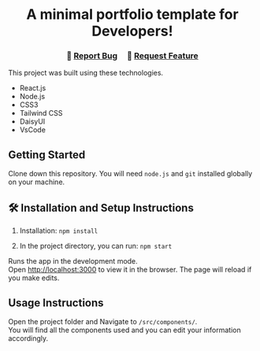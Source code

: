 <h1 align="center">A minimal portfolio template for Developers!</h1>


<h3 align="center">
    🔹
    <a href="https://github.com/suiironman/portfolio/issues">Report Bug</a> &nbsp; &nbsp;
    🔹
    <a href="https://github.com/suiironman/portfolio/issues">Request Feature</a>
</h3>

This project was built using these technologies.

- React.js
- Node.js
- CSS3
- Tailwind CSS
- DaisyUI
- VsCode

## Getting Started

Clone down this repository. You will need `node.js` and `git` installed globally on your machine.

## 🛠 Installation and Setup Instructions

1. Installation: `npm install`

2. In the project directory, you can run: `npm start`

Runs the app in the development mode.\
Open [http://localhost:3000](http://localhost:3000) to view it in the browser.
The page will reload if you make edits.

## Usage Instructions

Open the project folder and Navigate to `/src/components/`. <br/>
You will find all the components used and you can edit your information accordingly.
